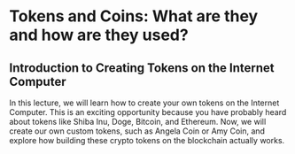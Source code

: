 # Tokens and Coins: What are they and how are they used?

## Introduction to Creating Tokens on the Internet Computer

In this lecture, we will learn how to create your own tokens on the Internet Computer. This is an exciting opportunity because you have probably heard about tokens like Shiba Inu, Doge, Bitcoin, and Ethereum. Now, we will create our own custom tokens, such as Angela Coin or Amy Coin, and explore how building these crypto tokens on the blockchain actually works.
